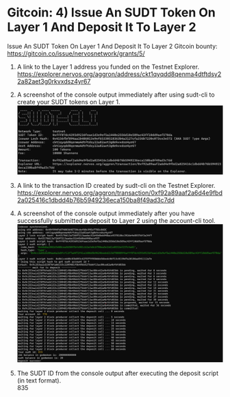 # Gitcoin: 4) Issue An SUDT Token On Layer 1 And Deposit It To Layer 2
Issue An SUDT Token On Layer 1 And Deposit It To Layer 2
Gitcoin bounty: https://gitcoin.co/issue/nervosnetwork/grants/5/

1. A link to the Layer 1 address you funded on the Testnet Explorer.  
https://explorer.nervos.org/aggron/address/ckt1qyqdd8qenma4dtftdsy22a82aet3g0rkvxdsz4yr67

2. A screenshot of the console output immediately after using sudt-cli to create your SUDT tokens on Layer 1.  
![alt text](https://github.com/MrBearP/nervos-4/blob/main/sudt.jpg)

3. A link to the transaction ID created by sudt-cli on the Testnet Explorer.
https://explorer.nervos.org/aggron/transaction/0xf92a89aaf2a6d4e9fbd2a025416c1dbdd4b76b5949236eca150ba8f49ad3c7dd

4. A screenshot of the console output immediately after you have successfully submitted a deposit to Layer 2 using the account-cli tool.
![alt_text](https://github.com/MrBearP/nervos-4/blob/main/l2-deposit.jpg)

5. The SUDT ID from the console output after executing the deposit script (in text format).  
835
